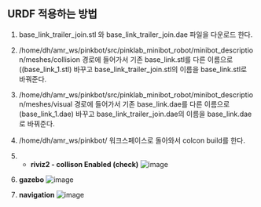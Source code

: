 ## URDF 적용하는 방법


1. base_link_trailer_join.stl 와 base_link_trailer_join.dae 파일을 다운로드 한다.
   
2. /home/dh/amr_ws/pinkbot/src/pinklab_minibot_robot/minibot_description/meshes/collision 경로에 들어가서 
  기존 base_link.stl를 다른 이름으로((base_link_1.stl) 바꾸고 base_link_trailer_join.stl의 이름을 base_link.stl로 바꿔준다.

3. /home/dh/amr_ws/pinkbot/src/pinklab_minibot_robot/minibot_description/meshes/visual 경로에 들어가서
  기존 base_link.dae를 다른 이름으로(base_link_1.dae) 바꾸고 base_link_trailer_join.dae의 이름을 base_link.dae로 바꿔준다.

4. /home/dh/amr_ws/pinkbot/ 워크스페이스로 돌아와서 colcon build를 한다.

5. * **riviz2 - collison Enabled (check)**
![image](https://github.com/addinedu-ros-4th/ros-repo-4/assets/132053839/c1acd758-d872-4286-ab65-467a27bd4099)

6. **gazebo**
![image](https://github.com/addinedu-ros-4th/ros-repo-4/assets/132053839/155f0e04-c665-476d-a534-0f2f6d6554e0)

7. **navigation**
![image](https://github.com/addinedu-ros-4th/ros-repo-4/assets/132053839/3dcc36a7-1135-4013-8ba3-44381b1dcd0c)
